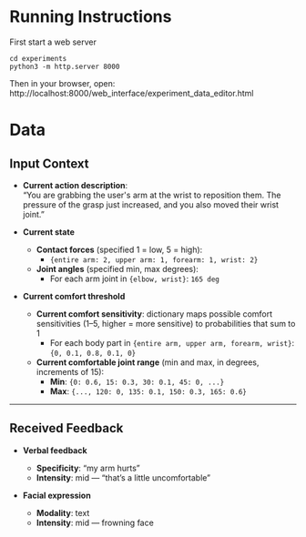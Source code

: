# Running Instructions
First start a web server
```
cd experiments
python3 -m http.server 8000
```

  Then in your browser, open: http://localhost:8000/web_interface/experiment_data_editor.html

# Data
## Input Context

- **Current action description**:  
  “You are grabbing the user's arm at the wrist to reposition them. The pressure of the grasp just increased, and you also moved their wrist joint.”

- **Current state**  
  - **Contact forces** (specified 1 = low, 5 = high):  
    - `{entire arm: 2, upper arm: 1, forearm: 1, wrist: 2}`
  - **Joint angles** (specified min, max degrees):  
    - For each arm joint in `{elbow, wrist}`: `165 deg`

- **Current comfort threshold**  
  - **Current comfort sensitivity**: dictionary maps possible comfort sensitivities (1–5, higher = more sensitive) to probabilities that sum to 1  
    - For each body part in `{entire arm, upper arm, forearm, wrist}`:  
      `{0, 0.1, 0.8, 0.1, 0}`
  - **Current comfortable joint range** (min and max, in degrees, increments of 15):  
    - **Min**: `{0: 0.6, 15: 0.3, 30: 0.1, 45: 0, ...}`  
    - **Max**: `{..., 120: 0, 135: 0.1, 150: 0.3, 165: 0.6}`

---

## Received Feedback

- **Verbal feedback**  
  - **Specificity**: “my arm hurts”  
  - **Intensity**: mid — “that’s a little uncomfortable”

- **Facial expression**  
  - **Modality**: text  
  - **Intensity**: mid — frowning face